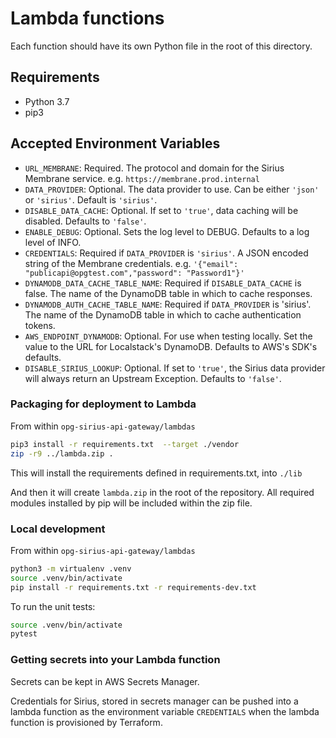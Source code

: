 # Lambda functions

Each function should have its own Python file in the root of this directory.

## Requirements

* Python 3.7
* pip3

## Accepted Environment Variables

* `URL_MEMBRANE`: Required. The protocol and domain for the Sirius Membrane service. e.g. `https://membrane.prod.internal`
* `DATA_PROVIDER`: Optional. The data provider to use. Can be either `'json'` or `'sirius'`. Default is `'sirius'`.
* `DISABLE_DATA_CACHE`: Optional. If set to `'true'`, data caching will be disabled. Defaults to `'false'`.
* `ENABLE_DEBUG`: Optional. Sets the log level to DEBUG. Defaults to a log level of INFO.
* `CREDENTIALS`: Required if `DATA_PROVIDER` is `'sirius'`. A JSON encoded string of the Membrane credentials. e.g. `'{"email": "publicapi@opgtest.com","password": "Password1"}'`
* `DYNAMODB_DATA_CACHE_TABLE_NAME`: Required if `DISABLE_DATA_CACHE` is false. The name of the DynamoDB table in which to cache responses.
* `DYNAMODB_AUTH_CACHE_TABLE_NAME`: Required if `DATA_PROVIDER` is 'sirius'. The name of the DynamoDB table in which to cache authentication tokens.
* `AWS_ENDPOINT_DYNAMODB`: Optional. For use when testing locally. Set the value to the URL for Localstack's DynamoDB. Defaults to AWS's SDK's defaults.
* `DISABLE_SIRIUS_LOOKUP`: Optional. If set to `'true'`, the Sirius data provider will always return an Upstream Exception. Defaults to `'false'`.

### Packaging for deployment to Lambda

From within `opg-sirius-api-gateway/lambdas`

```bash
pip3 install -r requirements.txt  --target ./vendor
zip -r9 ../lambda.zip .
```

This will install the requirements defined in requirements.txt, into `./lib`

And then it will create `lambda.zip` in the root of the repository. All required modules installed by pip will be included
within the zip file.

### Local development

From within `opg-sirius-api-gateway/lambdas`

```bash
python3 -m virtualenv .venv
source .venv/bin/activate
pip install -r requirements.txt -r requirements-dev.txt
```

To run the unit tests:
```bash
source .venv/bin/activate
pytest
```

### Getting secrets into your Lambda function

Secrets can be kept in AWS Secrets Manager.

Credentials for Sirius, stored in secrets manager can be pushed into a lambda function as the environment variable `CREDENTIALS` when the lambda function is provisioned by Terraform.
